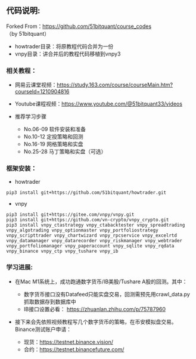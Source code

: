 ## 代码说明:
Forked From：https://github.com/51bitquant/course_codes （by 51bitquant）
- howtrader目录：将原教程代码合并为一份
- vnpy目录：讲合并后的教程代码移植到vnpy3

### 相关教程：
- 网易云课堂视频：https://study.163.com/course/courseMain.htm?courseId=1210904816
- Youtube课程视频：https://www.youtube.com/@51bitquant33/videos

- 推荐学习步骤
  - No.06-09 软件安装和准备
  - No.10-12 定投策略和回测
  - No.16-19 网格策略和实盘
  - No.25-28 马丁策略和实盘（可选）

### 框架安装：

- howtrader
```
pip3 install git+https://github.com/51bitquant/howtrader.git
```
- vnpy
```
pip3 install git+https://gitee.com/vnpy/vnpy.git
pip3 install git+https://github.com/vn-crypto/vnpy_crypto.git
pip3 install vnpy_ctastrategy vnpy_ctabacktester vnpy_spreadtrading vnpy_algotrading vnpy_optionmaster vnpy_portfoliostrategy vnpy_scripttrader vnpy_chartwizard vnpy_rpcservice vnpy_excelrtd vnpy_datamanager vnpy_datarecorder vnpy_riskmanager vnpy_webtrader vnpy_portfoliomanager vnpy_paperaccount vnpy_sqlite vnpy_rqdata vnpy_binance vnpy_ctp vnpy_tushare vnpy_ib
```

### 学习进展:

- 在Mac M1系统上，成功跑通数字货币/IB美股/Tushare A股的回测。其中：
  - 数字货币接口没有Datafeed只能实盘交易，回测需预先用crawl_data.py抓取数据存到数据库中
  - IB接口设置必看： https://zhuanlan.zhihu.com/p/75787960
   
- 接下来会先依照视频教程写几个数字货币的策略，在币安模拟盘交易。 Binance测试账户申请：
  - 现货：https://testnet.binance.vision/
  - 合约：https://testnet.binancefuture.com/
